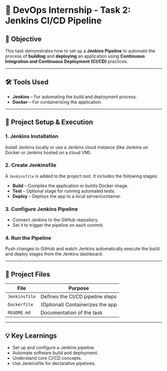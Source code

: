 # 🚀 DevOps Internship - Task 2: Jenkins CI/CD Pipeline

## 📌 Objective
This task demonstrates how to set up a **Jenkins Pipeline** to automate the process of **building** and **deploying** an application using **Continuous Integration and Continuous Deployment (CI/CD)** practices.

---

## 🛠️ Tools Used
- **Jenkins** – For automating the build and deployment process.
- **Docker** – For containerizing the application.

---

## 🔧 Project Setup & Execution

### 1. Jenkins Installation
Install Jenkins locally or use a Jenkins cloud instance (like Jenkins on Docker or Jenkins hosted on a cloud VM).

### 2. Create Jenkinsfile
A `Jenkinsfile` is added to the project root. It includes the following stages:
- **Build** – Compiles the application or builds Docker image.
- **Test** – Optional stage for running automated tests.
- **Deploy** – Deploys the app to a local server/container.

### 3. Configure Jenkins Pipeline
- Connect Jenkins to the GitHub repository.
- Set it to trigger the pipeline on each commit.

### 4. Run the Pipeline
Push changes to GitHub and watch Jenkins automatically execute the build and deploy stages from the Jenkins dashboard.

---

## 📂 Project Files
| File         | Purpose                             |
|--------------|-------------------------------------|
| `Jenkinsfile`| Defines the CI/CD pipeline steps    |
| `Dockerfile` | (Optional) Containerizes the app    |
| `README.md`  | Documentation of the task           |

---

## 💡 Key Learnings
- Set up and configure a Jenkins pipeline.
- Automate software build and deployment.
- Understand core CI/CD concepts.
- Use Jenkinsfile for declarative pipelines.
